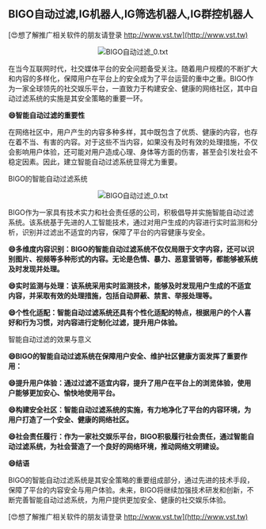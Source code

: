 ## **BIGO自动过滤,IG机器人,IG筛选机器人,IG群控机器人**

[😍想了解推广相关软件的朋友请登录 http://www.vst.tw](http://www.vst.tw)

 <center><img src="https://vst.tw/MP4/tuiguang/png/8.png" alt="BIGO自动过滤_0.txt"></center>

在当今互联网时代，社交媒体平台的安全问题备受关注。随着用户规模的不断扩大和内容的多样化，保障用户在平台上的安全成为了平台运营的重中之重。BIGO作为一家全球领先的社交娱乐平台，一直致力于构建安全、健康的网络社区，其中自动过滤系统的实施是其安全策略的重要一环。

**😄智能自动过滤的重要性**

在网络社区中，用户产生的内容多种多样，其中既包含了优质、健康的内容，也存在着不当、有害的内容。对于这些不当内容，如果没有及时有效的处理措施，不仅会影响用户体验，还可能对用户造成心理、身体等方面的伤害，甚至会引发社会不稳定因素。因此，建立智能自动过滤系统显得尤为重要。

BIGO的智能自动过滤系统

 <center><img src="https://vst.tw/MP4/tuiguang/png/4.png" alt="BIGO自动过滤_0.txt"></center>

BIGO作为一家具有技术实力和社会责任感的公司，积极倡导并实施智能自动过滤系统。该系统基于先进的人工智能技术，通过对用户生成的内容进行实时监测和分析，识别并过滤出不适宜的内容，保障了平台的内容健康与安全。

**😄多维度内容识别：BIGO的智能自动过滤系统不仅仅局限于文字内容，还可以识别图片、视频等多种形式的内容。无论是色情、暴力、恶意营销等，都能够被系统及时发现并处理。**

**😄实时监测与处理：该系统采用实时监测技术，能够及时发现用户生成的不适宜内容，并采取有效的处理措施，包括自动屏蔽、禁言、举报处理等。**

**😄个性化适配：智能自动过滤系统还具有个性化适配的特点，根据用户的个人喜好和行为习惯，对内容进行定制化过滤，提升用户体验。**

智能自动过滤的效果与意义

**😄BIGO的智能自动过滤系统在保障用户安全、维护社区健康方面发挥了重要作用：**

**😄提升用户体验：通过过滤不适宜内容，提升了用户在平台上的浏览体验，使用户能够更加安心、愉快地使用平台。**

**😄构建安全社区：智能自动过滤系统的实施，有力地净化了平台的内容环境，为用户打造了一个安全、健康的网络社区。**

**😄社会责任履行：作为一家社交娱乐平台，BIGO积极履行社会责任，通过智能自动过滤系统，为社会营造了一个良好的网络环境，推动网络文明建设。**

**😄结语**

BIGO的智能自动过滤系统是其安全策略的重要组成部分，通过先进的技术手段，保障了平台的内容安全与用户体验。未来，BIGO将继续加强技术研发和创新，不断完善智能自动过滤系统，为用户提供更加安全、健康的社交娱乐体验。

[😍想了解推广相关软件的朋友请登录 http://www.vst.tw](http://www.vst.tw)



